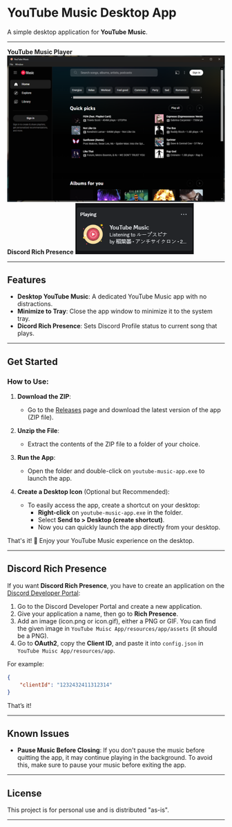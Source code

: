 # YouTube Music Desktop App

A simple desktop application for **YouTube Music**.

---
**YouTube Music Player**
![YTMusic](assets/ytmp.png)
**Discord Rich Presence**
![Rich Presence](assets/status.png)

---

## Features

- **Desktop YouTube Music**: A dedicated YouTube Music app with no distractions.
- **Minimize to Tray**: Close the app window to minimize it to the system tray.
- **Dicord Rich Presence**: Sets Discord Profile status to current song that plays.
---

## Get Started

### How to Use:

1. **Download the ZIP**:
   - Go to the [Releases](https://github.com/nubsuki/YouTube-Music-Player/releases) page and download the latest version of the app (ZIP file).

2. **Unzip the File**:
   - Extract the contents of the ZIP file to a folder of your choice.

3. **Run the App**:
   - Open the folder and double-click on `youtube-music-app.exe` to launch the app.

4. **Create a Desktop Icon** (Optional but Recommended):
   - To easily access the app, create a shortcut on your desktop:
     - **Right-click** on `youtube-music-app.exe` in the folder.
     - Select **Send to > Desktop (create shortcut)**.
     - Now you can quickly launch the app directly from your desktop.

That's it! 🎉 Enjoy your YouTube Music experience on the desktop.

---

## Discord Rich Presence

If you want **Discord Rich Presence**, you have to create an application on the [Discord Developer Portal](https://discord.com/developers/applications):

1. Go to the Discord Developer Portal and create a new application.
2. Give your application a name, then go to **Rich Presence**.
3. Add an image (icon.png or icon.gif), either a PNG or GIF. You can find the given image in `YouTube Muisc App/resources/app/assets` (it should be a PNG).
4. Go to **OAuth2**, copy the **Client ID**, and paste it into `config.json` in `YouTube Muisc App/resources/app`.

For example:

```json
{
    "clientId": "1232432411312314"
}
```

That’s it!

---

## Known Issues

- **Pause Music Before Closing**: If you don't pause the music before quitting the app, it may continue playing in the background. To avoid this, make sure to pause your music before exiting the app.

---

## License
This project is for personal use and is distributed "as-is".

---